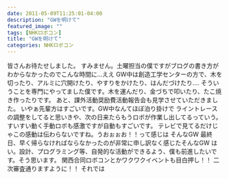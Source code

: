 ```yaml
---
date: 2011-05-09T11:25:01-04:00
description: "GWを明けて"
featured_image: ""
tags: [NHKロボコン]
title: "GWを明けて"
categories: NHKロボコン
---
```


皆さんお待たせしました。
すみません。土曜担当の僕ですがブログの書き方がわからなかったのでこんな時間に…ええ
GW中は創造工学センターの方で、木を切ったり、アルミに穴開けたり、やすりをかけたり、はんだづけたり‥‥
そういうことを専門にやってました僕です。木を運んだり、金づちで叩いたり、たこ焼き作ったりです。
あと、課外活動奨励費活動報告会も見学させていただきました。
いやぁ先輩方はすごいです。GW中なんてほぼ泊り掛けで
ライントレースの調整をしてると思いきや、次の日来たらもうロボが作業し出してるっていう。
すいすい動く手動ロボも感激ですが自動もすごいです。
テレビで見てるだけじゃこの感動は伝わらないですね。うおぉぉお！！って感じは
そんなGW
最終日、早く帰らなければならなかったのが非常に申し訳なく感じたそんなGW
はい。設計、プログラミング等、自発的な活動ができるよう、僕も前進したいです。そう思います。
関西合同ロボコンとかワクワクイベントも目白押し！！
二次審査通りますように！！
それでは
